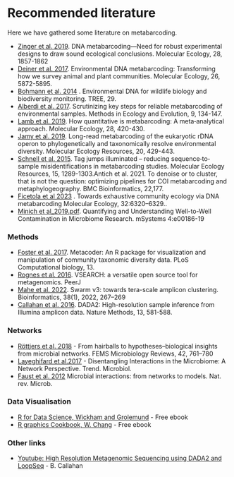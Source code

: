 # Recommended literature

Here we have gathered some literature on metabarcoding.  
- [Zinger et al. 2019](Zinger_et_al_2019.pdf). DNA metabarcoding—Need for robust experimental designs to draw sound ecological conclusions. Molecular Ecology, 28, 1857-1862
- [Deiner et al. 2017](Deiner_et_al-2017-Molecular_Ecology.pdf). Environmental DNA metabarcoding: Transforming how we survey animal and plant communities. Molecular Ecology, 26, 5872-5895.
- [Bohmann et al. 2014](./Bohmann_et_al_2014.pdf) . Environmental DNA for wildlife biology and biodiversity monitoring. TREE, 29.
- [Alberdi et al. 2017](Alberdi_et_al_2017.pdf). Scrutinizing key steps for reliable metabarcoding of environmental samples. Methods in Ecology and Evolution, 9, 134-147.
- [Lamb et al. 2019](Lamb_et_al_2018.pdf). How quantitative is metabarcoding: A meta‐analytical approach. Molecular Ecology, 28, 420-430.
- [Jamy et al. 2019](Jamy_et_al_2019.pdf). Long-read metabarcoding of the eukaryotic rDNA operon to phylogenetically and taxonomically resolve environmental diversity. Molecular Ecology Resources, 20, 429-443.
- [Schnell et al. 2015](./Schnell_et_al_2015.pdf). Tag jumps illuminated – reducing sequence‐to‐sample misidentifications in metabarcoding studies. Molecular Ecology Resources, 15, 1289-1303.Antich et al. 2021. To denoise or to cluster, that is not the question: optimizing pipelines for COI metabarcoding and metaphylogeography. BMC Bioinformatics, 22,177.
- [Ficetola et al 2023](./Ficetola_et_al_2023.pdf) . Towards exhaustive community ecology via DNA metabarcoding Molecular Ecology, 32:6320–6329..
- [Minich et al_2019.pdf](./Minich_et_al_2019.pdf). Quantifying and Understanding Well-to-Well Contamination in Microbiome Research. mSystems 4:e00186-19 


### Methods
- [Foster et al. 2017](Foster_et_al_2017.pdf). Metacoder: An R package for visualization and manipulation of community taxonomic diversity data. PLoS Computational biology, 13.
- [Rognes et al. 2016](Rognes_et_al_2016.pdf). VSEARCH: a versatile open source tool for metagenomics. PeerJ
- [Mahe et al. 2022](./Mahe_et_al_2022.pdf). Swarm v3: towards tera-scale amplicon clustering. Bioinformatics, 38(1), 2022, 267–269
- [Callahan et al. 2016](Callahan_et_al_2016.pdf). DADA2: High-resolution sample inference from Illumina amplicon data. Nature Methods, 13, 581-588.


### Networks
- [Röttjers et al. 2018](Rottjers_2018.pdf) - From hairballs to hypotheses–biological insights from microbial networks. FEMS Microbiology Reviews, 42, 761–780
- [Layeghifard et al.2017](Layeghifard_2017.pdf) - Disentangling Interactions in the Microbiome: A Network Perspective. Trend. Microbiol.
- [Faust et al. 2012](Faust_nrmicro2832.pdf)  Microbial interactions: from networks to models. Nat. rev. Microb.

### Data Visualisation
- [R for Data Science, Wickham and Grolemund](https://r4ds.had.co.nz/) - Free ebook
- [R graphics Cookbook, W. Chang](https://r-graphics.org/) - Free ebook 

### Other links
- [Youtube: High Resolution Metagenomic Sequencing using DADA2 and LoopSeq](https://youtu.be/eV_UCr-5ARE) - B. Callahan